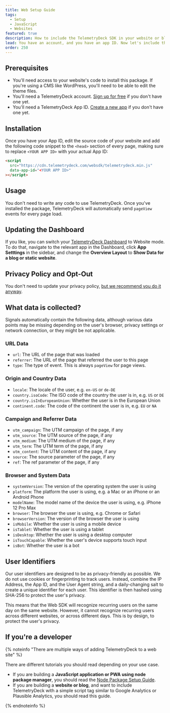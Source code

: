 ```yaml
---
title: Web Setup Guide
tags:
  - Setup
  - JavaScript
  - Websites
featured: true
description: How to include the TelemetryDeck SDK in your website or blog
lead: You have an account, and you have an app ID. Now let's include the TelemetryDeck Package in your website
order: 250
---
```


## Prerequisites

- You'll need access to your website's code to install this package. If you're using a CMS like WordPress, you'll need to be able to edit the theme files.
- You'll need a TelemetryDeck account. [Sign up for free](https://dashboard.telemetrydeck.com/registration/organization?source=websdk) if you don't have one yet.
- You'll need a TelemetryDeck App ID. [Create a new app](https://dashboard.telemetrydeck.com/apps/create) if you don't have one yet.

## Installation

Once you have your App ID, edit the source code of your website and add the following code snippet to the `<head>` section of every page, making sure to replace `<YOUR APP ID>` with your actual App ID:

```html
<script
  src="https://cdn.telemetrydeck.com/websdk/telemetrydeck.min.js"
  data-app-id="<YOUR APP ID>"
></script>
```

## Usage

You don't need to write any code to use TelemetryDeck. Once you've installed the package, TelemetryDeck will automatically send `pageView` events for every page load.

## Updating the Dashboard

If you like, you can switch your [TelemetryDeck Dashboard](https://dashboard.telemetrydeck.com/) to Website mode. To do that, navigate to the relevant app in the Dashboard, click **App Setttings** in the sidebar, and change the **Overview Layout** to **Show Data for a blog or static website**.

## Privacy Policy and Opt-Out

You don't need to update your privacy policy, [but we recommend you do it anyway](/docs/guides/privacy-faq/#do-i-need-to-add-telemetrydeck-to-my-privacy-policy%3F).

## What data is collected?

Signals automatically contain the following data, although various data points may be missing depending on the user's browser, privacy settings or network connection, or they might be not applicable.

### URL Data

- `url`: The URL of the page that was loaded
- `referrer`: The URL of the page that referred the user to this page
- `type`: The type of event. This is always `pageView` for page views.

### Origin and Country Data

- `locale`: The locale of the user, e.g. `en-US` or `de-DE`
- `country.isoCode`: The ISO code of the country the user is in, e.g. `US` or `DE`
- `country.isInEuropeanUnion`: Whether the user is in the European Union
- `continent.code`: The code of the continent the user is in, e.g. `EU` or `NA`

### Campaign and Referrer Data

- `utm_campaign`: The UTM campaign of the page, if any
- `utm_source`: The UTM source of the page, if any
- `utm_medium`: The UTM medium of the page, if any
- `utm_term`: The UTM term of the page, if any
- `utm_content`: The UTM content of the page, if any
- `source`: The source parameter of the page, if any
- `ref`: The ref parameter of the page, if any

### Browser and System Data

- `systemVersion`: The version of the operating system the user is using
- `platform`: The platform the user is using, e.g. a Mac or an iPhone or an Android Phone
- `modelName`: The model name of the device the user is using, e.g. iPhone 12 Pro Max
- `browser`: The browser the user is using, e.g. Chrome or Safari
- `browserVersion`: The version of the browser the user is using
- `isMobile`: Whether the user is using a mobile device
- `isTablet`: Whether the user is using a tablet
- `isDesktop`: Whether the user is using a desktop computer
- `isTouchCapable`: Whether the user's device supports touch input
- `isBot`: Whether the user is a bot

## User Identifiers

Our user identifiers are designed to be as privacy-friendly as possible. We do not use cookies or fingerprinting to track users. Instead, combine the IP Address, the App ID, and the User Agent string, and a daily-changing salt to create a unique identifier for each user. This identifier is then hashed using SHA-256 to protect the user's privacy.

This means that the Web SDK will recognize recurring users on the same day on the same website. However, it cannot recognize recurring users across different websites, or across different days. This is by design, to protect the user's privacy.

## If you're a developer

{% noteinfo "There are multiple ways of adding TelemetryDeck to a web site" %}

There are different tutorials you should read depending on your use case.

- If you are building a **JavaScript application or PWA using node package manager**, you should read the [Node Package Setup Guide](/docs/guides/javascript-setup).
- If you are building a **website or blog**, and want to include TelemetryDeck with a simple script tag similar to Google Analytics or Plausible Analytics, you should read this guide.

{% endnoteinfo %}
